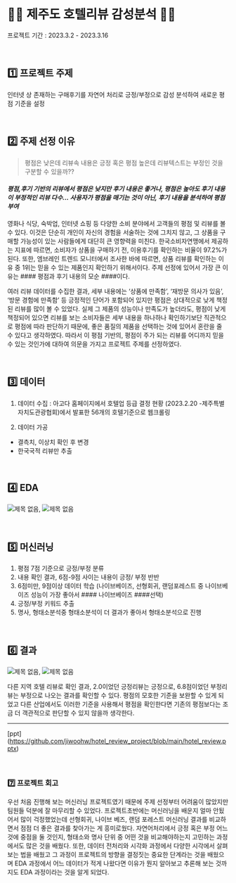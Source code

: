 # :palm_tree::hotel: 제주도 호텔리뷰 감성분석 :hotel::palm_tree:
프로젝트 기간 : 2023.3.2 - 2023.3.16
  
  <br/>


## :one: 프로젝트 주제 ##

인터넷 상 존재하는 구매후기를 자연어 처리로 긍정/부정으로 감성 분석하여 새로운 평점 기준을 설정

<br/>

## :two: 주제 선정 이유 ##

> 평점은 낮은데 리뷰속 내용은 긍정 혹은 평점 높은데 리뷰텍스트는 부정인 것을 구분할 수 있을까??

#### _평점,후기 기반의 리뷰에서 평점은 낮지만 후기 내용은 좋거나, 평점은 높아도 후기 내용이 부정적인 리뷰 다수… 사용자가 평점을 매기는 것이 아닌, 후기 내용을 분석하여 평점 부여_ ####



영화나 식당, 숙박업, 인터넷 쇼핑 등 다양한 소비 분야에서 고객들의 평점 및 리뷰를 볼 수 있다. 이것은 단순히 개인이 자신의 경험을 서술하는 것에 그치지 않고, 그 상품을 구매할 가능성이 있는 사람들에게 대단히 큰 영향력을 미친다. 한국소비자연맹에서 제공하는 지표에 따르면, 소비자가 상품을 구매하기 전, 이용후기를 확인하는 비율이 97.2%가 된다. 또한, 엠브레인 트렌드 모니터에서 조사한 바에 따르면, 상품 리뷰를 확인하는 이유 중 1위는 믿을 수 있는 제품인지 확인하기 위해서이다.
주제 선정에 있어서 가장 큰 이유는 #### 평점과 후기 내용의 모순 ####이다. 

여러 리뷰 데이터를 수집한 결과, 세부 내용에는 ‘상품에 만족함’, ‘재방문 의사가 있음’, ‘방문 경험에 만족함’ 등 긍정적인 단어가 포함되어 있지만 평점은 상대적으로 낮게 책정된 리뷰를 많이 볼 수 있었다. 실제 그 제품의 성능이나 만족도가 높더라도, 평점이 낮게 책정되어 있으면 리뷰를 보는 소비자들은 세부 내용을 하나하나 확인하기보단 직관적으로 평점에 따라 판단하기 때문에, 좋은 품질의 제품을 선택하는 것에 있어서 혼란을 줄 수 있다고 생각하였다. 따라서 이 평점 기반의, 평점이 주가 되는 리뷰를 어디까지 믿을 수 있는 것인가에 대하여 의문을 가지고 프로젝트 주제를 선정하였다.

<br/>

## :three: 데이터 ##

1) 데이터 수집
: 아고다 홈페이지에서 호텔업 등급 결정 현황 (2023.2.20 -제주특별자치도관광협회)에서 발표한 56개의 호텔기준으로 웹크롤링

2) 데이터 가공
- 결측치, 이상치 확인 후 변경
- 한국국적 리뷰만 추출

<br/>

## :four: EDA ##
![제목 없음](https://user-images.githubusercontent.com/122995812/226657583-45cf4aa4-67a1-4c2c-8ec2-525dccd073c8.png), ![제목 없음](https://user-images.githubusercontent.com/122995812/226657917-5ca21082-0aa2-4fa5-9a25-e563e3a900c4.png)


<br/>

## :five: 머신러닝 ##
1) 평점 7점 기준으로 긍정/부정 분류
2) 내용 확인 결과, 6점-9점 사이는 내용이 긍정/ 부정 반반
3) 6점미만, 9점이상 데이터 학습 (나이브베이즈, 선형회귀, 랜덤포레스트 중 나이브베이즈 성능이 가장 좋아서 #### 나이브베이즈 ####선택)
3) 긍정/부정 키워드 추출 
4) 명사, 형태소분석중 형태소분석이 더 결과가 좋아서 형태소분석으로 진행

<br/>

## :six: 결과 ##

![제목 없음](https://user-images.githubusercontent.com/122995812/226656905-dfcd92eb-1227-43b7-a9b2-49bfdfd1c2b8.png), ![제목 없음](https://user-images.githubusercontent.com/122995812/226657125-c946a02c-fbef-4a3d-9b99-ea57171ffb4e.png)

다른 지역 호텔 리뷰로 확인 결과, 2.0이었던 긍정리뷰는 긍정으로, 6.8점이었던 부정리뷰는 부정으로 나오는 결과를 확인할 수 있다.
평점의 모호한 기준을 보완할 수 있게 되었고 다른 산업에서도 이러한 기준을 사용해서 평점을 확인한다면 기존의 평점보다는 조금 더 객관적으로 판단할 수 있지 않을까 생각한다.


---
[ppt] (https://github.com/jiwoohw/hotel_review_project/blob/main/hotel_review.pptx)
<br/>
<br/>
<br/>

### :seven: 프로젝트 회고 ###
우선 처음 진행해 보는 머신러닝 프로젝트였기 때문에 주제 선정부터 어려움이 많았지만 팀원들 덕분에 잘 마무리할 수 있었다. 프로젝트초반에는 머신러닝을 배운지 얼마 안됬어서 많이 걱정했었는데 선형회귀, 나이브 베즈, 랜덤 포레스트 머신러닝 결과를 비교하면서 점점 더 좋은 결과를 찾아가는 게 흥미로웠다. 자연어처리에서 긍정 혹은 부정 어느 것에 중점을 둘 것인지, 형태소와 명사 단위 중 어떤 것을 비교해야하는지 고민하는 과정에서도 많은 것을 배웠다.
또한, 데이터 전처리와 시각화 과정에서 다양한 시각에서 살펴보는 법을 배웠고 그 과정이 프로젝트의 방향을 결정짓는 중요한 단계라는 것을 배웠으며 EDA 과정에서 어느 데이터가 적게 나왔다면 이유가 뭔지 알아보고 추론해 보는 것까지도 EDA 과정이라는 것을 알게 되었다.




